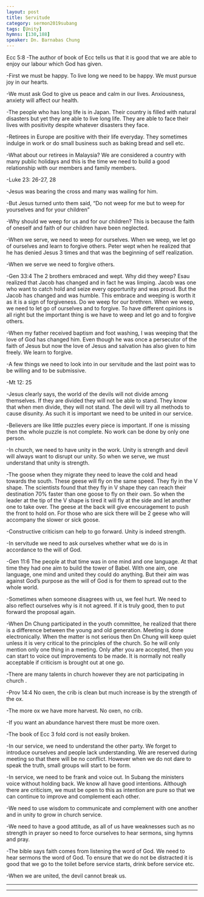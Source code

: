 ```yaml
---
layout: post
title: Servitude
category: sermon2019subang
tags: [Unity]
hymns: [130,188]
speaker: Dn. Barnabas Chung
---
```


Ecc 5:8 
-The author of book of Ecc tells us that it is good that we are able to enjoy our labour which God has given. 

-First we must be happy. To live long we need to be happy. We must pursue joy in our hearts. 

-We must ask God to give us peace and calm in our lives. Anxiousness, anxiety will affect our health. 

-The people who has long life is in Japan. Their country is filled with natural disasters but yet they are able to live long life. They are able to face their lives with positivity despite whatever disasters they face. 

-Retirees in Europe are positive with their life everyday. They sometimes indulge in work or do small business such as baking bread and sell etc. 

-What about our retirees in Malaysia? We are considered a country with many public holidays and this is the time we need to build a good relationship with our members and family members. 

-Luke 23: 26-27, 28 

-Jesus was bearing the cross and many was wailing for him. 

-But Jesus turned unto them said, “Do not weep for me but to weep for yourselves and for your children”

-Why should we weep for us and for our children? This is because the faith of oneself and faith of our children have been neglected. 

-When we serve, we need to weep for ourselves. When we weep, we let go of ourselves and learn to forgive others. Peter wept when he realized that he has denied Jesus 3 times and that was the beginning of self realization. 

-When we serve we need to forgive others. 

-Gen 33:4 The 2 brothers embraced and wept. Why did they weep? Esau realized that Jacob has changed and in fact he was limping. Jacob was one who want to catch hold and seize every opportunity and was proud. But the Jacob has changed and was humble. This embrace and weeping is worth it as it is a sign of forgiveness. Do we weep for our brethren. When we weep, we need to let go of ourselves and to forgive. To have different opinions is all right but the important thing is we have to weep and let go and to forgive others. 

-When my father received baptism and foot washing, I was weeping that the love of God has changed him. Even though he was once a persecutor of the faith of Jesus but now the love of Jesus and salvation has also given to him freely. We learn to forgive. 

-A few things we need to look into in our servitude and the last point was to be willing and to be submissive. 

-Mt 12: 25 

-Jesus clearly says, the world of the devils will not divide among themselves. If they are divided they will not be able to stand. They know that when men divide, they will not stand. The devil will try all methods to cause disunity. As such it is important we need to be united in our service. 

-Believers are like little puzzles every piece is important. If 
one is missing then the whole puzzle is not complete. No work can be done by only one person. 

-In church, we need to have unity in the work. Unity is strength and devil will always want to disrupt our unity. So when we serve, we must understand that unity is strength. 

-The goose when they migrate they need to leave the cold and head towards the south. These geese will fly on the same speed. They fly in the V shape. The scientists found that they fly in V shape they can reach their destination 70% faster than one goose to fly on their own. So when the leader at the tip of the V shape is tired it will fly at the side and let another one to take over. The geese at the back will give encouragement to push the front to hold on. For those who are sick there will be 2 geese who will accompany the slower or sick goose. 

-Constructive criticism can help to go forward. Unity is indeed strength. 

-In servitude we need to ask ourselves whether what we do is in accordance to the will of God. 

-Gen 11:6 The people at that time was in one mind and one language. At that time they had one aim to build the tower of Babel. With one aim, one language, one mind and united they could do anything. But their aim was against God’s purpose as the will of God is for them to spread out to the whole world. 

-Sometimes when someone disagrees with us, we feel hurt. We need to also reflect ourselves why is it not agreed. If it is truly good, then to put forward the proposal again. 

-When Dn Chung participated in the youth committee, he realized that there is a difference between the young and old generation. Meeting is done electronically. When the matter is not serious then Dn Chung will keep quiet unless it is very critical to the principles of the church. So he will only mention only one thing in a meeting. Only after you are accepted, then you can start to voice out improvements to be made. It is normally not really acceptable if criticism is  brought out at one go. 

-There are many talents in church however they are not participating in church . 

-Prov 14:4 No oxen, the crib is clean but much increase is by the strength of the ox. 

-The more ox we have more harvest. No oxen, no crib. 

-If you want an abundance harvest there must be more oxen. 

-The book of Ecc 3 fold cord is not easily broken. 

-In our service, we need to understand the other party. We forget to introduce ourselves and people lack understanding. We are reserved during meeting so that there will be no conflict. However when we do not dare to speak the truth, small groups will start to be form. 

-In service, we need to be frank and voice out. In Subang the ministers voice without holding back. We know all have good intentions. Although there are criticism, we must be open to this as intention are pure so that we can continue to improve and complement each other. 

-We need to use wisdom to communicate and complement with one another and in unity to grow in church service. 

-We need to have a good attitude, as all of us have weaknesses such as no strength in prayer so need to force ourselves to hear sermons, sing hymns and pray. 

-The bible says faith comes from listening the word of God. We need to hear sermons the word of God. To ensure that we do not be distracted it is good that we go to the toilet before service starts, drink before service etc. 

-When we are united, the devil cannot break us.


----
****
